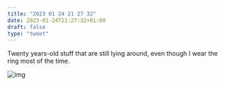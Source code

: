 ```yaml
---
title: "2023 01 24 21 27 32"
date: 2023-01-24T21:27:32+01:00
draft: false
type: "tweet"
---
```


Twenty years-old stuff that are still lying around, even though I wear the ring most of the time.

![img](/img/IMG_2859.JPG)
